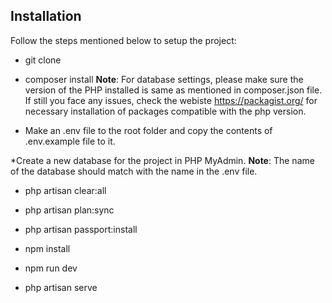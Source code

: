 ## Installation 

Follow the steps mentioned below to setup the project:

* git clone <repository-link>
 
* composer install 
**Note**: For database settings, please make sure the version of the PHP installed is same as mentioned in composer.json file.
 If still you face any issues, check the webiste https://packagist.org/ for necessary installation of packages compatible with the php version.

* Make an .env file to the root folder and copy the contents of .env.example file to it.

*Create a new database for the project in PHP MyAdmin.
**Note**: The name of the database should match with the name in the .env file.

* php artisan clear:all

* php artisan plan:sync

* php artisan passport:install

* npm install 

* npm run dev

* php artisan serve
